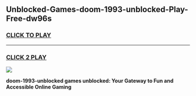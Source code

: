 
## Unblocked-Games-doom-1993-unblocked-Play-Free-dw96s
<h3>
<a href="https://premium76.site?title=doom-1993-unblocked&ref=23A">CLICK TO PLAY</a></h3>
<hr>

<h3>
<a href="https://premium76.site?title=doom-1993-unblocked&ref=23A">CLICK 2 PLAY</a>
  
</h3>

<a href="https://premium76.site?title=doom-1993-unblocked&ref=23A"><img src="https://clearcache.store/games.png"></a>


**doom-1993-unblocked games unblocked: Your Gateway to Fun and Accessible Online Gaming**
